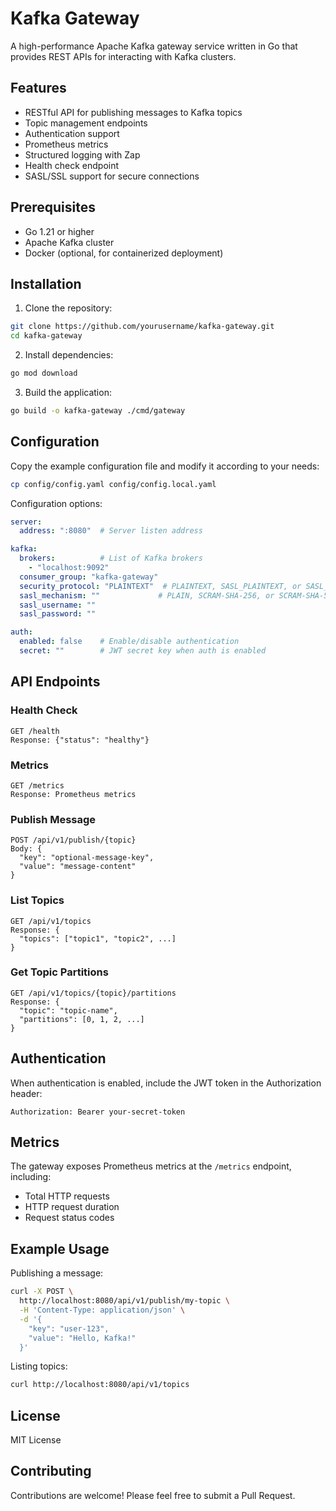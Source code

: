 # Kafka Gateway

A high-performance Apache Kafka gateway service written in Go that provides REST APIs for interacting with Kafka clusters.

## Features

- RESTful API for publishing messages to Kafka topics
- Topic management endpoints
- Authentication support
- Prometheus metrics
- Structured logging with Zap
- Health check endpoint
- SASL/SSL support for secure connections

## Prerequisites

- Go 1.21 or higher
- Apache Kafka cluster
- Docker (optional, for containerized deployment)

## Installation

1. Clone the repository:
```bash
git clone https://github.com/yourusername/kafka-gateway.git
cd kafka-gateway
```

2. Install dependencies:
```bash
go mod download
```

3. Build the application:
```bash
go build -o kafka-gateway ./cmd/gateway
```

## Configuration

Copy the example configuration file and modify it according to your needs:

```bash
cp config/config.yaml config/config.local.yaml
```

Configuration options:

```yaml
server:
  address: ":8080"  # Server listen address

kafka:
  brokers:          # List of Kafka brokers
    - "localhost:9092"
  consumer_group: "kafka-gateway"
  security_protocol: "PLAINTEXT"  # PLAINTEXT, SASL_PLAINTEXT, or SASL_SSL
  sasl_mechanism: ""             # PLAIN, SCRAM-SHA-256, or SCRAM-SHA-512
  sasl_username: ""
  sasl_password: ""

auth:
  enabled: false    # Enable/disable authentication
  secret: ""        # JWT secret key when auth is enabled
```

## API Endpoints

### Health Check
```
GET /health
Response: {"status": "healthy"}
```

### Metrics
```
GET /metrics
Response: Prometheus metrics
```

### Publish Message
```
POST /api/v1/publish/{topic}
Body: {
  "key": "optional-message-key",
  "value": "message-content"
}
```

### List Topics
```
GET /api/v1/topics
Response: {
  "topics": ["topic1", "topic2", ...]
}
```

### Get Topic Partitions
```
GET /api/v1/topics/{topic}/partitions
Response: {
  "topic": "topic-name",
  "partitions": [0, 1, 2, ...]
}
```

## Authentication

When authentication is enabled, include the JWT token in the Authorization header:
```
Authorization: Bearer your-secret-token
```

## Metrics

The gateway exposes Prometheus metrics at the `/metrics` endpoint, including:
- Total HTTP requests
- HTTP request duration
- Request status codes

## Example Usage

Publishing a message:
```bash
curl -X POST \
  http://localhost:8080/api/v1/publish/my-topic \
  -H 'Content-Type: application/json' \
  -d '{
    "key": "user-123",
    "value": "Hello, Kafka!"
  }'
```

Listing topics:
```bash
curl http://localhost:8080/api/v1/topics
```

## License

MIT License

## Contributing

Contributions are welcome! Please feel free to submit a Pull Request.